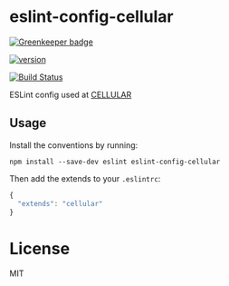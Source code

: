 # eslint-config-cellular

[![Greenkeeper badge](https://badges.greenkeeper.io/fgnass/eslint-config-cellular.svg)](https://greenkeeper.io/)

[![version](https://img.shields.io/npm/v/eslint-config-cellular.svg)](http://npm.im/eslint-config-cellular)

[![Build Status](https://travis-ci.org/fgnass/eslint-config-cellular.svg?branch=master)](https://travis-ci.org/fgnass/eslint-config-cellular)

ESLint config used at [CELLULAR](https://www.cellular.de)

## Usage

Install the conventions by running:

```
npm install --save-dev eslint eslint-config-cellular
```

Then add the extends to your `.eslintrc`:

```javascript
{
  "extends": "cellular"
}
```


# License

MIT